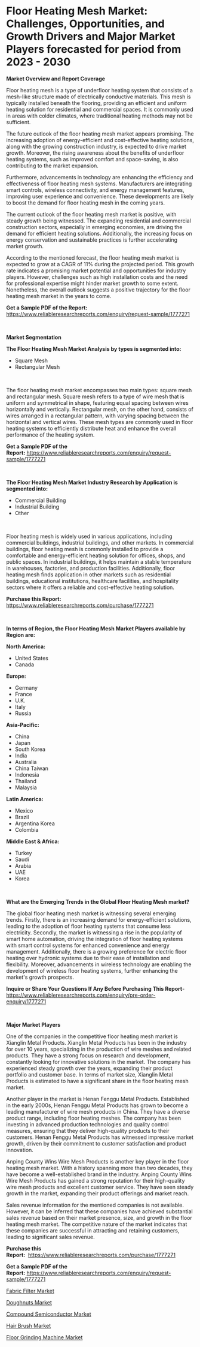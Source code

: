<p><h1>Floor Heating Mesh Market: Challenges, Opportunities, and Growth Drivers and Major Market Players forecasted for period from 2023 - 2030</h1></p><p><strong>Market Overview and Report Coverage</strong></p>
<p><p>Floor heating mesh is a type of underfloor heating system that consists of a mesh-like structure made of electrically conductive materials. This mesh is typically installed beneath the flooring, providing an efficient and uniform heating solution for residential and commercial spaces. It is commonly used in areas with colder climates, where traditional heating methods may not be sufficient.</p><p>The future outlook of the floor heating mesh market appears promising. The increasing adoption of energy-efficient and cost-effective heating solutions, along with the growing construction industry, is expected to drive market growth. Moreover, the rising awareness about the benefits of underfloor heating systems, such as improved comfort and space-saving, is also contributing to the market expansion.</p><p>Furthermore, advancements in technology are enhancing the efficiency and effectiveness of floor heating mesh systems. Manufacturers are integrating smart controls, wireless connectivity, and energy management features, improving user experience and convenience. These developments are likely to boost the demand for floor heating mesh in the coming years.</p><p>The current outlook of the floor heating mesh market is positive, with steady growth being witnessed. The expanding residential and commercial construction sectors, especially in emerging economies, are driving the demand for efficient heating solutions. Additionally, the increasing focus on energy conservation and sustainable practices is further accelerating market growth.</p><p>According to the mentioned forecast, the floor heating mesh market is expected to grow at a CAGR of 11% during the projected period. This growth rate indicates a promising market potential and opportunities for industry players. However, challenges such as high installation costs and the need for professional expertise might hinder market growth to some extent. Nonetheless, the overall outlook suggests a positive trajectory for the floor heating mesh market in the years to come.</p></p>
<p><strong>Get a Sample PDF of the Report:</strong> <a href="https://www.reliableresearchreports.com/enquiry/request-sample/1777271">https://www.reliableresearchreports.com/enquiry/request-sample/1777271</a></p>
<p>&nbsp;</p>
<p><strong>Market Segmentation</strong></p>
<p><strong>The Floor Heating Mesh Market Analysis by types is segmented into:</strong></p>
<p><ul><li>Square Mesh</li><li>Rectangular Mesh</li></ul></p>
<p>&nbsp;</p>
<p><p>The floor heating mesh market encompasses two main types: square mesh and rectangular mesh. Square mesh refers to a type of wire mesh that is uniform and symmetrical in shape, featuring equal spacing between wires horizontally and vertically. Rectangular mesh, on the other hand, consists of wires arranged in a rectangular pattern, with varying spacing between the horizontal and vertical wires. These mesh types are commonly used in floor heating systems to efficiently distribute heat and enhance the overall performance of the heating system.</p></p>
<p><strong>Get a Sample PDF of the Report:</strong>&nbsp;<a href="https://www.reliableresearchreports.com/enquiry/request-sample/1777271">https://www.reliableresearchreports.com/enquiry/request-sample/1777271</a></p>
<p>&nbsp;</p>
<p><strong>The Floor Heating Mesh Market Industry Research by Application is segmented into:</strong></p>
<p><ul><li>Commercial Building</li><li>Industrial Building</li><li>Other</li></ul></p>
<p>&nbsp;</p>
<p><p>Floor heating mesh is widely used in various applications, including commercial buildings, industrial buildings, and other markets. In commercial buildings, floor heating mesh is commonly installed to provide a comfortable and energy-efficient heating solution for offices, shops, and public spaces. In industrial buildings, it helps maintain a stable temperature in warehouses, factories, and production facilities. Additionally, floor heating mesh finds application in other markets such as residential buildings, educational institutions, healthcare facilities, and hospitality sectors where it offers a reliable and cost-effective heating solution.</p></p>
<p><strong>Purchase this Report:</strong>&nbsp; <a href="https://www.reliableresearchreports.com/purchase/1777271">https://www.reliableresearchreports.com/purchase/1777271</a></p>
<p>&nbsp;</p>
<p><strong>In terms of Region, the Floor Heating Mesh Market Players available by Region are:</strong></p>
<p>
    <p> <strong> North America: </strong>
        <ul>
            <li>United States</li>
            <li>Canada</li>
        </ul>
        </p> 
    <p> <strong> Europe: </strong>
        <ul>
            <li>Germany</li>
            <li>France</li>
            <li>U.K.</li>
            <li>Italy</li>
            <li>Russia</li>
        </ul>
        </p> 
    <p> <strong> Asia-Pacific: </strong>
        <ul>
            <li>China</li>
            <li>Japan</li>
            <li>South Korea</li>
            <li>India</li>
            <li>Australia</li>
            <li>China Taiwan</li>
            <li>Indonesia</li>
            <li>Thailand</li>
            <li>Malaysia</li>
        </ul>
        </p> 
    <p> <strong> Latin America: </strong>
        <ul>
            <li>Mexico</li>
            <li>Brazil</li>
            <li>Argentina Korea</li>
            <li>Colombia</li>
        </ul>
        </p> 
    <p> <strong> Middle East & Africa: </strong>
        <ul>
            <li>Turkey</li>
            <li>Saudi</li>
            <li>Arabia</li>
            <li>UAE</li>
            <li>Korea</li>
        </ul>
    </p>
    </p>
<p>&nbsp;</p>
<p><strong>What are the Emerging Trends in the Global Floor Heating Mesh market?</strong></p>
<p><p>The global floor heating mesh market is witnessing several emerging trends. Firstly, there is an increasing demand for energy-efficient solutions, leading to the adoption of floor heating systems that consume less electricity. Secondly, the market is witnessing a rise in the popularity of smart home automation, driving the integration of floor heating systems with smart control systems for enhanced convenience and energy management. Additionally, there is a growing preference for electric floor heating over hydronic systems due to their ease of installation and flexibility. Moreover, advancements in wireless technology are enabling the development of wireless floor heating systems, further enhancing the market's growth prospects.</p></p>
<p><strong>Inquire or Share Your Questions If Any Before Purchasing This Report</strong>- <a href="https://www.reliableresearchreports.com/enquiry/pre-order-enquiry/1777271">https://www.reliableresearchreports.com/enquiry/pre-order-enquiry/1777271</a></p>
<p>&nbsp;</p>
<p><strong>Major Market Players</strong></p>
<p><p>One of the companies in the competitive floor heating mesh market is Xianglin Metal Products. Xianglin Metal Products has been in the industry for over 10 years, specializing in the production of wire meshes and related products. They have a strong focus on research and development, constantly looking for innovative solutions in the market. The company has experienced steady growth over the years, expanding their product portfolio and customer base. In terms of market size, Xianglin Metal Products is estimated to have a significant share in the floor heating mesh market.</p><p>Another player in the market is Henan Fenggu Metal Products. Established in the early 2000s, Henan Fenggu Metal Products has grown to become a leading manufacturer of wire mesh products in China. They have a diverse product range, including floor heating meshes. The company has been investing in advanced production technologies and quality control measures, ensuring that they deliver high-quality products to their customers. Henan Fenggu Metal Products has witnessed impressive market growth, driven by their commitment to customer satisfaction and product innovation.</p><p>Anping County Wins Wire Mesh Products is another key player in the floor heating mesh market. With a history spanning more than two decades, they have become a well-established brand in the industry. Anping County Wins Wire Mesh Products has gained a strong reputation for their high-quality wire mesh products and excellent customer service. They have seen steady growth in the market, expanding their product offerings and market reach.</p><p>Sales revenue information for the mentioned companies is not available. However, it can be inferred that these companies have achieved substantial sales revenue based on their market presence, size, and growth in the floor heating mesh market. The competitive nature of the market indicates that these companies are successful in attracting and retaining customers, leading to significant sales revenue.</p></p>
<p><strong>Purchase this Report:</strong>&nbsp;&nbsp;<a href="https://www.reliableresearchreports.com/purchase/1777271">https://www.reliableresearchreports.com/purchase/1777271</a></p>
<p></p>
<p><strong>Get a Sample PDF of the Report:</strong>&nbsp;<a href="https://www.reliableresearchreports.com/enquiry/request-sample/1777271">https://www.reliableresearchreports.com/enquiry/request-sample/1777271</a></p>
<p><p><a href="https://medium.com/@anamariaagolli86/fabric-filter-market-report-reveals-the-latest-trends-and-growth-opportunities-of-this-market-7190e204c087">Fabric Filter Market</a></p><p><a href="https://medium.com/@mayrussel1912/decoding-doughnuts-market-metrics-market-share-trends-and-growth-patterns-09e8e80f8deb">Doughnuts Market</a></p><p><a href="https://medium.com/@shiv151299/compound-semiconductor-market-share-evolution-and-market-growth-trends-2023-2030-6acb56c98b92">Compound Semiconductor Market</a></p><p><a href="https://medium.com/@krithi.reportprime/hair-brush-market-insights-into-market-cagr-market-trends-and-growth-strategies-1b58a8fdfe8a">Hair Brush Market</a></p><p><a href="https://medium.com/@jessicaelliott65/floor-grinding-machine-nbsp-market-focuses-on-market-share-size-and-projected-forecast-till-2030-1171f166b2c8">Floor Grinding Machine Market</a></p></p>